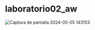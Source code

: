 ﻿# laboratorio02_aw
![Captura de pantalla 2024-05-05 143103](https://github.com/IGNN3LZ3R0/laboratorio02_aw/assets/128260603/6c0feb6c-45cb-4df1-921a-0708730a4010)
